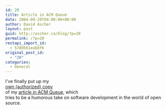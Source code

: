 ```yaml
---
id: 20
title: Article in ACM Queue
date: 2004-09-20T04:00:00+00:00
author: David Ascher
layout: post
guid: http://ascher.ca/blog/?p=20
permalink: /?p=20
restapi_import_id:
  - 5780561eab8f6
original_post_id:
  - "20"
categories:
  - General
---
```

I&apos;ve finally put up my  
[own (authorized) copy](http://ascher.ca/writings/acmqueue.html)  
of my [article in ACM Queue](http://tinyurl.com/6gnn4), which  
tries to be a humorous take on software development in the world of open source.
